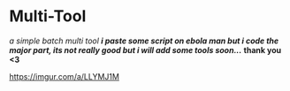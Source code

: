 # Multi-Tool
*a simple batch multi tool*
***i paste some script on ebola man but i code the major part, its not really good but i will add some tools soon...***
**thank you <3**

https://imgur.com/a/LLYMJ1M
